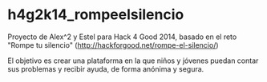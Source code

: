 h4g2k14_rompeelsilencio
=======================

Proyecto de Alex^2 y Estel para Hack 4 Good 2014, basado en el reto "Rompe tu silencio" (http://hackforgood.net/rompe-el-silencio/)

El objetivo es crear una plataforma en la que niños y jóvenes puedan contar sus problemas y recibir ayuda, de forma anónima y segura. 
